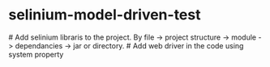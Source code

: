 ﻿# selinium-model-driven-test
﻿# Add selinium libraris to the project. By file -> project structure -> module -> dependancies -> jar or directory. 
﻿# Add web driver in the code using system property
